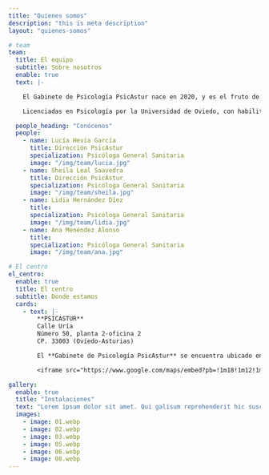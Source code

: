 ```yaml
---
title: "Quienes somos"
description: "this is meta description"
layout: "quienes-somos"

# team
team:
  title: El equipo
  subtitle: Sobre nosotros
  enable: true
  text: |-

    El Gabinete de Psicología PsicAstur nace en 2020, y es el fruto de muchas horas de trabajo compartido entre nosotras. Psicólogas de formación y vocación, coincidimos en el camino y decidimos apostar por este proyecto de trabajo en equipo. Desde entonces hemos seguido sumando momentos juntas, tanto en el terreno profesional como en el personal, haciendo más sólido aún nuestro compromiso.

    Licenciadas en Psicología por la Universidad de Oviedo, con habilitación sanitaria además de una amplia experiencia en el trabajo con pacientes, tanto en consultas privadas como en contexto hospitalario. Estamos especializadas en psicología sanitaria con población adulta, juvenil e infantil; con titulación de Máster de Intensificación Práctica, Máster Sanitario en Psicología Infanto-juvenil y Máster en Modificación de Conducta. Además, poseemos formación complementaria en terapias de tercera generación (terapia de aceptación y compromiso, mindfulness, etc.), EMDR, hipnosis clínica, terapia sistémica y terapia breve centrada en soluciones.

  people_heading: "Conócenos"
  people:
    - name: Lucía Hevia García
      title: Dirección PsicAstur
      specialization: Psicóloga General Sanitaria
      image: "/img/team/lucia.jpg"
    - name: Sheila Leal Saavedra
      title: Dirección PsicAstur
      specialization: Psicóloga General Sanitaria
      image: "/img/team/sheila.jpg"
    - name: Lidia Hernández Díez
      title: 
      specialization: Psicóloga General Sanitaria
      image: "/img/team/lidia.jpg"
    - name: Ana Menéndez Alonso
      title: 
      specialization: Psicóloga General Sanitaria
      image: "/img/team/ana.jpg"

# El centro
el_centro:
  enable: true
  title: El centro
  subtitle: Donde estamos
  cards:
    - text: |-
        **PSICASTUR**  
        Calle Uría  
        Número 50, planta 2-oficina 2  
        CP. 33003 (Oviedo-Asturias)  

        El **Gabinete de Psicología PsicAstur** se encuentra ubicado en el corazón de Asturias, en el centro de Oviedo.

        <iframe src="https://www.google.com/maps/embed?pb=!1m18!1m12!1m3!1d2900.6029230623776!2d-5.856170568554771!3d43.36441581238657!2m3!1f0!2f0!3f0!3m2!1i1024!2i768!4f13.1!3m3!1m2!1s0xd368d2d1dd38055%3A0xc121e292630b9380!2sPsicAstur!5e0!3m2!1sen!2srs!4v1677196742495!5m2!1sen!2srs" width="600" height="450" style="border:0;" allowfullscreen="" loading="lazy" referrerpolicy="no-referrer-when-downgrade"></iframe>

gallery:
  enable: true
  title: "Instalaciones"
  text: "Lorem ipsum dolor sit amet. Qui galisum reprehenderit hic suscipit vero et dicta blanditiis ea animi optio ut distinctio natus. Aut voluptatem soluta qui recusandae quae et recusandae galisum rem quod fuga! Qui odit dolorem qui dolorum maiores sit distinctio praesentium vel quos doloribus eum nihil obcaecati. Et temporibus velit ea dignissimos eius eos voluptas voluptatem et ratione fuga non consectetur ratione eum architecto deleniti!"
  images:
    - image: 01.webp
    - image: 02.webp
    - image: 03.webp
    - image: 05.webp
    - image: 06.webp
    - image: 08.webp
---
```

